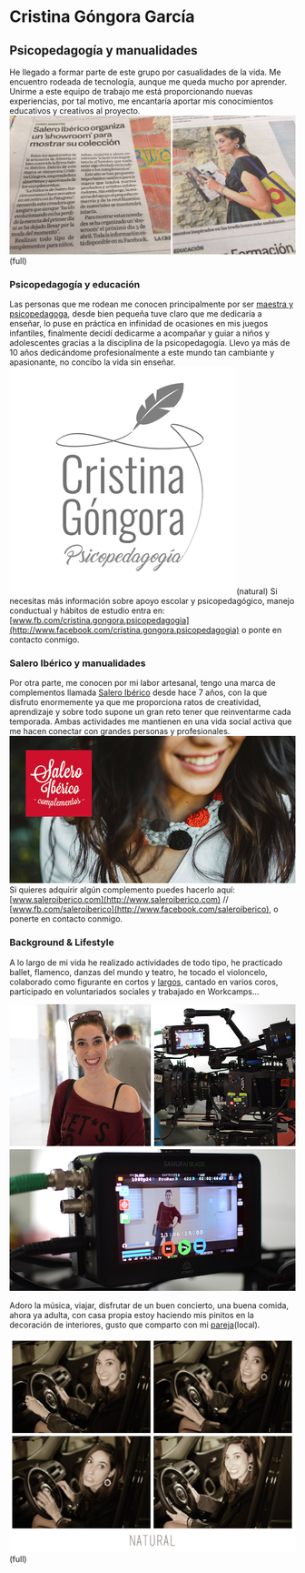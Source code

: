 # Cristina Góngora García

## Psicopedagogía y manualidades

He llegado a formar parte de este grupo por casualidades de la vida. Me encuentro rodeada de tecnología, aunque me queda mucho por aprender. Unirme a este equipo de trabajo me está proporcionando nuevas experiencias, por tal motivo, me encantaría aportar mis conocimientos educativos y creativos al  proyecto.
![Artículo en la Voz de Almería](cris-coverpage.jpg)(full)

### Psicopedagogía y educación

Las personas que me rodean me conocen principalmente por ser [maestra y psicopedagoga](http://www.facebook.com/cristina.gongora.psicopedagogia), desde bien pequeña tuve claro que me dedicaría a enseñar, lo puse en práctica en infinidad de ocasiones en mis juegos infantiles, finalmente decidí dedicarme a acompañar y guiar a niños y adolescentes gracias a la disciplina de la psicopedagogía. Llevo ya más de 10 años dedicándome profesionalmente a este mundo tan cambiante y apasionante, no concibo la vida sin enseñar.
![Cristina Góngora Psicopedagoía](psicopedagogia.png)(natural)
Si necesitas más información sobre apoyo escolar y psicopedagógico, manejo conductual y hábitos de estudio entra en: [www.fb.com/cristina.gongora.psicopedagogia](http://www.facebook.com/cristina.gongora.psicopedagogia) o ponte en contacto conmigo.

### Salero Ibérico y manualidades

Por otra parte, me conocen por mi labor artesanal, tengo una marca de complementos llamada [Salero Ibérico](http://www.facebook.com/saleroiberico) desde hace 7 años, con la que disfruto enormemente ya que me proporciona ratos de creatividad, aprendizaje y sobre todo supone un gran reto tener que reinventarme cada temporada. Ambas actividades me mantienen en una vida social activa que me hacen conectar con grandes personas y profesionales.
![Salero Ibérico](salero-iberico.png)
Si quieres adquirir algún complemento puedes hacerlo aquí: [www.saleroiberico.com](http://www.saleroiberico.com) // [www.fb.com/saleroiberico](http://www.facebook.com/saleroiberico), o ponerte en contacto conmigo.



### Background & Lifestyle

A lo largo de mi vida he realizado actividades de todo tipo, he practicado ballet, flamenco, danzas del mundo y  teatro, he tocado el violoncelo, colaborado como figurante en cortos y [largos](http://www.nubak.com/blog/no-se-decir-adios-la-pelicula-figuracion), cantado en varios coros, participado en voluntariados sociales y trabajado en Workcamps...

![Rodaje No sé decir adiós](cris-peli.jpg)

Adoro la música, viajar, disfrutar de un buen concierto, una buena comida,  ahora ya adulta, con casa propia estoy haciendo mis pinitos en la decoración de interiores, gusto que comparto con mi [pareja](../gonzalo-moyano)(local).

![Natural](natural.jpg)(full)

